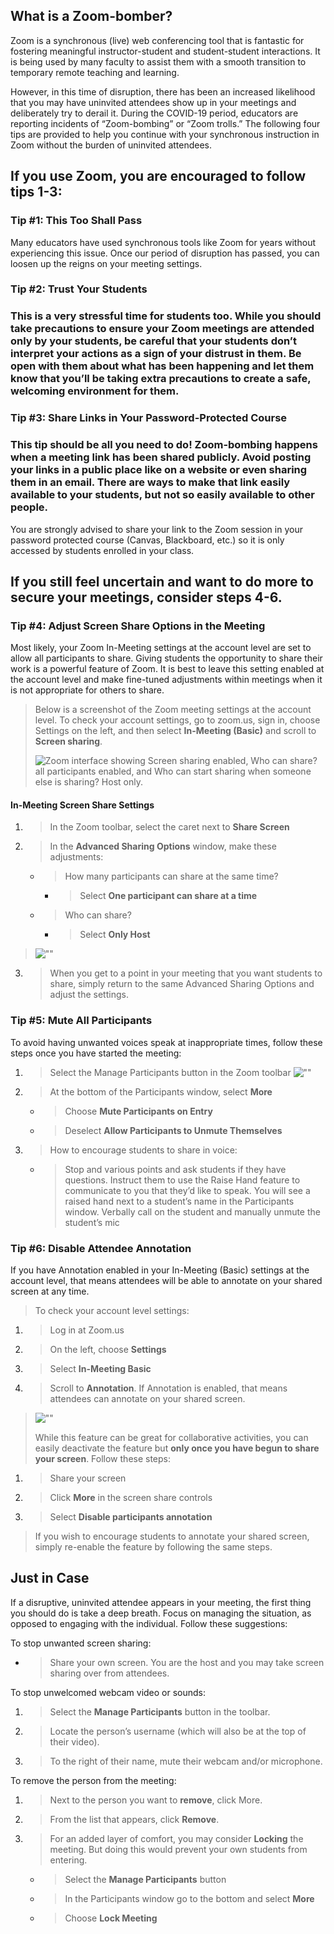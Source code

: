 ## **What is a Zoom-bomber?**

Zoom is a synchronous (live) web conferencing tool that is fantastic for fostering meaningful instructor-student and student-student interactions. It is being used by many faculty to assist them with a smooth transition to temporary remote teaching and learning.

However, in this time of disruption, there has been an increased likelihood that you may have uninvited attendees show up in your meetings and deliberately try to derail it. During the COVID-19 period, educators are reporting incidents of “Zoom-bombing” or “Zoom trolls.” The following four tips are provided to help you continue with your synchronous instruction in Zoom without the burden of uninvited attendees.

## If you use Zoom, you are encouraged to follow tips 1-3:

### Tip \#1: This Too Shall Pass

Many educators have used synchronous tools like Zoom for years without experiencing this issue. Once our period of disruption has passed, you can loosen up the reigns on your meeting settings.

### Tip \#2: Trust Your Students

### This is a very stressful time for students too. While you should take precautions to ensure your Zoom meetings are attended only by your students, be careful that your students don’t interpret your actions as a sign of your distrust in them. Be open with them about what has been happening and let them know that you’ll be taking extra precautions to create a safe, welcoming environment for them.

### Tip \#3: Share Links in Your Password-Protected Course 

### This tip should be all you need to do\! Zoom-bombing happens when a meeting link has been shared publicly. Avoid posting your links in a public place like on a website or even sharing them in an email. There are ways to make that link easily available to your students, but not so easily available to other people.

You are strongly advised to share your link to the Zoom session in your password protected course (Canvas, Blackboard, etc.) so it is only accessed by students enrolled in your class.

## **If you still feel uncertain and want to do more to secure your meetings, consider steps 4-6.**

### Tip \#4: Adjust Screen Share Options in the Meeting

Most likely, your Zoom In-Meeting settings at the account level are set to allow all participants to share. Giving students the opportunity to share their work is a powerful feature of Zoom. It is best to leave this setting enabled at the account level and make fine-tuned adjustments within meetings when it is not appropriate for others to share.

> Below is a screenshot of the Zoom meeting settings at the account level. To check your account settings, go to zoom.us, sign in, choose Settings on the left, and then select **In-Meeting (Basic)** and scroll to **Screen sharing**.
> 
> ![Zoom interface showing Screen sharing enabled, Who can share? all participants enabled, and Who can start sharing when someone else is sharing? Host only.](/Users/colin.madland/Documents/GitHub/DLC-Help/_files/zoommedia/media/image5.png)

#### In-Meeting Screen Share Settings

1.  > In the Zoom toolbar, select the caret next to **Share Screen**

2.  > In the **Advanced Sharing Options** window, make these adjustments:
    
      - > How many participants can share at the same time?
        
          - > Select **One participant can share at a time**
    
      - > Who can share?
        
          - > Select **Only Host**

> ![""](/Users/colin.madland/Documents/GitHub/DLC-Help/_files/zoommedia/media/image4.png)

3.  > When you get to a point in your meeting that you want students to share, simply return to the same Advanced Sharing Options and adjust the settings.

### Tip \#5: Mute All Participants

To avoid having unwanted voices speak at inappropriate times, follow these steps once you have started the meeting:

1.  > Select the Manage Participants button in the Zoom toolbar ![""](/Users/colin.madland/Documents/GitHub/DLC-Help/_files/zoommedia/media/image2.png)

2.  > At the bottom of the Participants window, select **More**
    
      - > Choose **Mute Participants on Entry**
    
      - > Deselect **Allow Participants to Unmute Themselves**

3.  > How to encourage students to share in voice:
    
      - > Stop and various points and ask students if they have questions. Instruct them to use the Raise Hand feature to communicate to you that they’d like to speak. You will see a raised hand next to a student’s name in the Participants window. Verbally call on the student and manually unmute the student’s mic

### Tip \#6: Disable Attendee Annotation

If you have Annotation enabled in your In-Meeting (Basic) settings at the account level, that means attendees will be able to annotate on your shared screen at any time.

> To check your account level settings:

1.  > Log in at Zoom.us

2.  > On the left, choose **Settings**

3.  > Select **In-Meeting Basic**

4.  > Scroll to **Annotation**. If Annotation is enabled, that means attendees can annotate on your shared screen.

> !["" ](/Users/colin.madland/Documents/GitHub/DLC-Help/_files/zoommedia/media/image3.png)
> 
> While this feature can be great for collaborative activities, you can easily deactivate the feature but **only once you have begun to share your screen**. Follow these steps:

1.  > Share your screen

2.  > Click **More** in the screen share controls

3.  > Select **Disable participants annotation**

> If you wish to encourage students to annotate your shared screen, simply re-enable the feature by following the same steps.

## Just in Case

If a disruptive, uninvited attendee appears in your meeting, the first thing you should do is take a deep breath. Focus on managing the situation, as opposed to engaging with the individual. Follow these suggestions:

To stop unwanted screen sharing:

  - > Share your own screen. You are the host and you may take screen sharing over from attendees.

To stop unwelcomed webcam video or sounds:

1.  > Select the **Manage Participants** button in the toolbar.

2.  > Locate the person’s username (which will also be at the top of their video).

3.  > To the right of their name, mute their webcam and/or microphone.

To remove the person from the meeting:

1.  > Next to the person you want to **remove**, click More.

2.  > From the list that appears, click **Remove**.

3.  > For an added layer of comfort, you may consider **Locking** the meeting. But doing this would prevent your own students from entering.
    
      - > Select the **Manage Participants** button
    
      - > In the Participants window go to the bottom and select **More**
    
      - > Choose **Lock Meeting**

